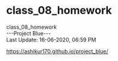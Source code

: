 # class_08_homework
class_08_homework<br>
---Project Blue---<br>
Last Update: 16-06-2020, 06:59 PM<br>

https://ashikur170.github.io/project_blue/
